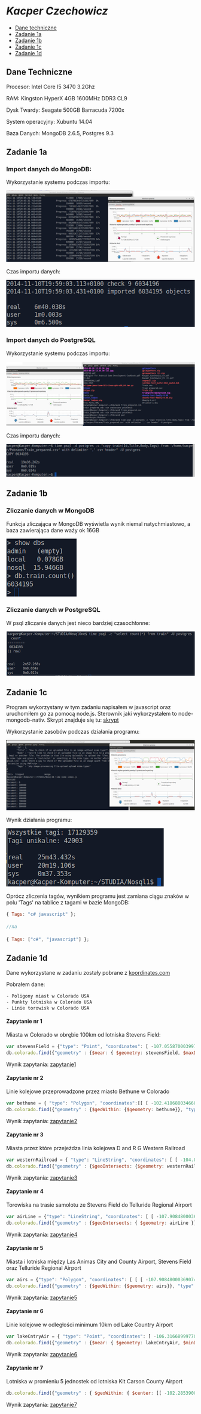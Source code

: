# *Kacper Czechowicz*

* [Dane techniczne](#dane-techniczne)
* [Zadanie 1a](#zadanie-1a)
* [Zadanie 1b](#zadanie-1b)
* [Zadanie 1c](#zadanie-1c)
* [Zadanie 1d](#zadanie-1d)

## Dane Techniczne

Procesor:
	Intel Core I5 3470 3.2Ghz

RAM:
	Kingston HyperX 4GB 1600MHz DDR3 CL9

Dysk Twardy:
	Seagate 500GB Barracuda 7200x

System operacyjny:
	Xubuntu 14.04

Baza Danych:
	MongoDB 2.6.5, Postgres 9.3


## Zadanie 1a

### Import danych do MongoDB:

Wykorzystanie systemu podczas importu:

![Importowanie mongo](images/mongoimport.png)

Czas importu danych:

![Importowanie mongo time](images/mongoimport-time.png)

### Import danych do PostgreSQL

Wykorzystanie systemu podczas importu:

![Importowanie psql](images/psqlimport.png)

Czas importu danych:

![Importowanie psql time](images/psqlimport-time.png)

## Zadanie 1b

### Zliczanie danych w MongoDB

Funkcja zliczająca w MongoDB wyświetla wynik niemal natychmiastowo, a baza zawierająca dane waży ok 16GB

![Mongo count](images/mongo-count.png)

### Zliczanie danych w PostgreSQL

W psql zliczanie danych jest nieco bardziej czasochłonne:

![Psql count](images/psql-count.png)

## Zadanie 1c

Program wykorzystany w tym zadaniu napisałem w javascript oraz uruchomiłem go za pomocą node.js. Sterownik jaki wykorzystałem to node-mongodb-nativ. Skrypt znajduje się tu: [skrypt](/scripts/index.js)

Wykorzystanie zasobów podczas działania programu: 

![Node zasoby](images/node-zasoby.png)

Wynik działania programu:

![Node wynik](images/node-wynik.png)

Oprócz zliczenia tagów, wynikiem programu jest zamiana ciągu znaków w polu 'Tags' na tablice z tagami w bazie MongoDB:
```javascript
{ Tags: "c# javascript" };

//na

{ Tags: ["c#", "javascript"] };
```
## Zadanie 1d

Dane wykorzystane w zadaniu zostały pobrane z [koordinates.com](http://koordinates.com)

Pobrałem dane:
	
	- Poligony miast w Colorado USA
	- Punkty lotniska w Colorado USA
	- Linie torowisk w Colorado USA


#### Zapytanie nr 1

Miasta w Colorado w obrębie 100km od lotniska Stevens Field:
```javascript
var stevensField = {"type": "Point", "coordinates": [ -107.055870003997498, 37.277499999018417 ] };
db.colorado.find({"geometry" : {$near: { $geometry: stevensField, $maxDistance: 100000 }}, "type": "City"});
```
Wynik zapytania: [zapytanie1](geojson/stevensField.geojson)

#### Zapytanie nr 2

Linie kolejowe przeprowadzone przez miasto Bethune w Colorado
```javascript
var bethune = { "type": "Polygon", "coordinates":[[ [ -102.418688034668037, 39.301254315004115 ], [ -102.428046887127223, 39.301218339629962 ], [ -102.427941487619066, 39.305837656221655 ], [ -102.418290884060283, 39.305907701415613 ], [ -102.418707328423338, 39.302741247640967 ], [ -102.418688034668037, 39.301254315004115 ] ] ] };
db.colorado.find({"geometry" : {$geoWithin: {$geometry: bethune}}, "type": "Railroad"}, {"_id": 0});

```
Wynik zapytania: [zapytanie2](geojson/bethune.geojson)

#### Zapytanie nr 3

Miasta przez które przejeżdza linia kolejowa D and R G Western Railroad
```javascript
var westernRailroad = { "type": "LineString", "coordinates": [ [ -104.857137759074348, 39.371631748015531 ], [ -104.857594758539094, 39.372285751524416 ], [ -104.857614758053813, 39.372424749167649 ], [ -104.857774756845799, 39.373496749277663 ], [ -104.857821764243084, 39.373811751231258 ], [ -104.857516761835285, 39.374486753522895 ] ] };
db.colorado.find({"geometry" : {$geoIntersects: {$geometry: westernRailroad}}, "type": "City"}, {"_id": 0})
```
Wynik zapytania: [zapytanie3](geojson/western.geojson)

#### Zapytanie nr 4

Torowiska na trasie samolotu ze Stevens Field do Telluride Regional Airport
```javascript
var airLine = {"type": "LineString", "coordinates": [ [ -107.908480003690741, 37.953760001039718 ], [ -107.055870003997498, 37.277499999018417 ] ] };
db.colorado.find({"geometry" : {$geoIntersects: { $geometry: airLine }}, "type": "Railroad"}, {"_id": 0});
```
Wynik zapytania: [zapytanie4](geojson/airline.geojson)

#### Zapytanie nr 5

Miasta i lotniska między Las Animas City and County Airport, Stevens Field oraz Telluride Regional Airport
```javascript
var airs = {"type": "Polygon", "coordinates": [ [ [ -107.908480003690741, 37.953760001039718 ], [ -107.055870003997498, 37.277499999018417 ], [ -103.23714999578533, 38.052780003818988 ], [ -107.908480003690741, 37.953760001039718 ] ] ] };
db.colorado.find({"geometry" : {$geoWithin: {$geometry: airs}}, "type": /City|Airport/ }, {"_id": 0});
```
Wynik zapytania: [zapytanie5](geojson/cityandairport.geojson)

#### Zapytanie nr 6

Linie kolejowe w odległości minimum 10km od Lake Country Airport
```javascript
var lakeCntryAir = { "type": "Point", "coordinates": [ -106.316689997707329, 39.220270003429214 ] };
db.colorado.find({"geometry" : {$near: { $geometry: lakeCntryAir, $minDistance: 10000}}, "type": "Railroad"}, {"_id": 0});
```
Wynik zapytania: [zapytanie6](geojson/lakecntry.geojson)

#### Zapytanie nr 7

Lotniska w promieniu 5 jednostek od lotniska Kit Carson County Airport
```javascript
db.colorado.find({"geometry" : { $geoWithin: { $center: [[ -102.285390004028798, 39.242499999373614 ],5]} }, "type": "Airport" });
```

Wynik zapytania: [zapytanie7](geojson/kitCarson.geojson)